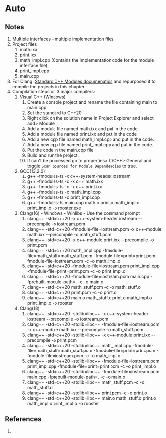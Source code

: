 # Auto

## Notes
1. Multiple interfaces - multiple implementation files.
2. Project files    
   1. math.ixx
   2. print.ixx
   3. math_impl.cpp (Contains the implementation code for the module inferface file)
   4. print_impl.cpp
   5. main.cpp
3. For Clang. [Standard C++ Modules documenation](https://clang.llvm.org/docs/StandardCPlusPlusModules.html) and repurposed it to compile the projects in this chapter.
4. Compilation steps on 3 major compilers:
   1. Visual C++ (Windows)
      1. Create a console project and rename the file containing main to main.cpp
      2. Set the standard to C++20
      3. Right click on the solution name in Project Explorer and select add> Module
      4. Add a module file named math.ixx and put in the code
      5. Add a module file named print.ixx and put in the code
      6. Add a new cpp file named math_impl.cpp and put in the code.
      7. Add a new cpp file named print_impl.cpp and put in the code.
      8. Put the code in the main.cpp file
      9. Build and run the project.
      10. If <iostream> can't be processed go to properties> C/C++> General and toggle `Scan Sources for Module Dependencies` to true.
   2. GCC(13.2.0)
      1. g++ -fmodules-ts -x c++-system-header iostream
      2. g++ -fmodules-ts -c -x c++ math.ixx
      3. g++ -fmodules-ts -c -x c++ print.ixx
      4. g++ -fmodules-ts -c math_impl.cpp
      5. g++ -fmodules-ts -c print_impl.cpp
      6. g++ -fmodules-ts main.cpp math.o print.o math_impl.o print_impl.o -o rooster.exe
   3. Clang(16) - Windows - Winlibs - Use the command prompt
      1. clang++ -std=c++20 -x c++-system-header iostream --precompile -o iostream.pcm
      2. clang++ -std=c++20 -fmodule-file=iostream.pcm -x c++-module math.ixx --precompile -o math_stuff.pcm
      3. clang++ -std=c++20 -x c++-module print.ixx --precompile -o print.pcm
      4. clang++ -std=c++20 math_impl.cpp -fmodule-file=math_stuff=math_stuff.pcm -fmodule-file=print=print.pcm -fmodule-file=iostream.pcm -c -o math_impl.o
      5. clang++ -std=c++20 -fmodule-file=iostream.pcm print_impl.cpp -fmodule-file=print=print.pcm -c -o print_impl.o
      6. clang++ -std=c++20 -fmodule-file=iostream.pcm main.cpp -fprebuilt-module-path=. -c -o main.o
      7. clang++ -std=c++20 math_stuff.pcm -c -o math_stuff.o
      8. clang++ -std=c++20 print.pcm -c -o print.o
      9. clang++ -std=c++20 main.o math_stuff.o print.o math_impl.o print_impl.o -o rooster
   4.  Clang(18) 
       1.  clang++ -std=c++20 -stdlib=libc++ -x c++-system-header iostream --precompile -o iostream.pcm
       2.  clang++ -std=c++20 -stdlib=libc++ -fmodule-file=iostream.pcm -x c++-module math.ixx --precompile -o math_stuff.pcm
       3.  clang++ -std=c++20 -stdlib=libc++ -x c++-module print.ixx --precompile -o print.pcm
       4.  clang++ -std=c++20 -stdlib=libc++ math_impl.cpp -fmodule-file=math_stuff=math_stuff.pcm -fmodule-file=print=print.pcm -fmodule-file=iostream.pcm -c -o math_impl.o
       5.  clang++ -std=c++20 -stdlib=libc++ -fmodule-file=iostream.pcm print_impl.cpp -fmodule-file=print=print.pcm -c -o print_impl.o
       6.  clang++ -std=c++20 -stdlib=libc++ -fmodule-file=iostream.pcm main.cpp -fprebuilt-module-path=. -c -o main.o
       7.  clang++ -std=c++20 -stdlib=libc++ math_stuff.pcm -c -o math_stuff.o
       8.  clang++ -std=c++20 -stdlib=libc++ print.pcm -c -o print.o
       9.  clang++ -std=c++20 -stdlib=libc++ main.o math_stuff.o print.o math_impl.o print_impl.o -o rooster

## References

1. 

